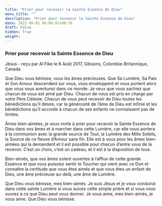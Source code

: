 ```yaml
---
title: "Prier pour recevoir la Sainte Essence de Dieu"
menu_title: ""
description: "Prier pour recevoir la Sainte Essence de Dieu"
date: 2022-06-01 06:00:01+00:76
draft: False
hidden: True
weight:
---
```

### Prier pour recevoir la Sainte Essence de Dieu

Jésus - reçu par Al Fike le 6 Août 2017, Gibsons, Colombie-Britannique, Canada

Que Dieu vous bénisse, vous les âmes précieuses. Que Sa Lumière, Sa Paix et Son Amour descendent sur vous, vous enveloppent et vous portent alors que vous vous aventurez dans ce monde. Je veux que vous sachiez que chacun de vous est aimé par Dieu. Chacun de vous est pris en charge par votre Père Céleste. Chacun de vous peut recevoir de Dieu toutes les bénédictions qu’il désire, car la générosité de l’âme de Dieu est infinie et les bénédictions qu’il accorde à chacun de ses enfants ne connaissent pas de limites.

Âmes bien-aimées, je vous invite à prier pour recevoir la Sainte Essence de Dieu dans vos âmes et à marcher dans cette Lumière, car elle vous portera à la communion avec la grande source de Tout, la Lumière des Mille Soleils, la Source de ce fleuve d’Amour sans fin. Elle est à vous pour les âmes bien-aimées qui la demandent et il est possible pour chacun d’entre vous de la recevoir. C’est un choix, c’est un cadeau, et il est à la disposition de tous.

Bien-aimés, que vos âmes soient ouvertes à l’afflux de cette grande Essence et que vous puissiez sentir le Toucher qui vient avec ce Don et connaître la certitude que vous êtes aimés et que vous êtes un enfant de Dieu, une âme précieuse au-delà, une âme de Lumière.

Que Dieu vous bénisse, mes bien-aimés. Je suis Jésus et je vous conduirai dans cette sainte Lumière si vous suivez cette simple prière et si vous vous ouvrez à ce que Dieu peut vous donner. Je vous aime, mes bien-aimés, je vous aime. Que Dieu vous bénisse.



